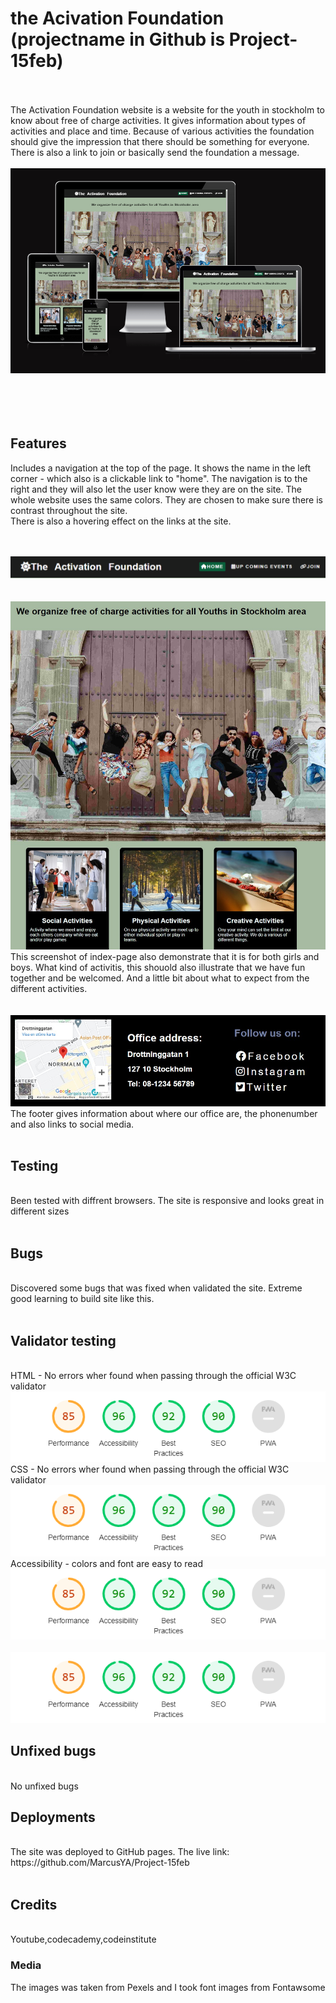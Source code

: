 # the Acivation Foundation (projectname in Github is Project-15feb)
<br />
<br />
The Activation Foundation website is a website for the youth in stockholm to know about free of charge activities. It gives information about types of activities and place and time. Because of various activities the foundation should give the impression that there should be something for everyone. There is also a link to join or basically send the foundation a message.
<br />
<br />
<img src="assets/images/readmeimages/differentDesktops.png" alt="Alt text" title="Optional title">
<br />
<br />
<br />
<br />
<br />

## Features

Includes a navigation at the top of the page. It shows the name in the left corner - which also is a clickable link to "home". The navigation is to the right and they will also let the user know were they are on the site. The whole website uses the same colors. They are chosen to make sure there is contrast throughout the site. 
<br />
There is also a hovering effect on the links at the site.


<br />
<br />
<img src="assets/images/readmeimages/navbar.png" alt="Alt text" title="Optional title">

<br />
<br />
<br />


<img src="assets/images/readmeimages/startingImages.jpg" alt="Alt text" title="Optional title">
This screenshot of index-page also demonstrate that it is for both girls and boys. What kind of activitis, this shouold also illustrate that we have fun together and be welcomed. And a little bit about what to expect from the different activities.

<br />
<br />
<br />
<img src="assets/images/readmeimages/footerReadme.jpg" alt="Alt text" title="Optional title">
The footer gives information about where our office are, the phonenumber and also links to social media.


<br />
<br />

## Testing
<br />
Been tested with diffrent browsers. The site is responsive and looks great in different sizes
<br />
<br />

## Bugs
<br />
Discovered some bugs that was fixed when validated the site. Extreme good learning to build site like this.
<br />
<br />

## Validator testing
<br />
HTML - No errors wher found when passing through the official W3C validator
<br />
<img src="assets/images/readmeimages/Lighthouse.png" alt="Alt text" title="Optional title">
<br />
CSS - No errors wher found when passing through the official W3C validator
<br />
<img src="assets/images/readmeimages/Lighthouse.png" alt="Alt text" title="Optional title">
<br />
Accessibility - colors and font are easy to read
<br />
<img src="assets/images/readmeimages/Lighthouse.png" alt="Alt text" title="Optional title">
<br />
<br />
<img src="assets/images/readmeimages/Lighthouse.png" alt="Alt text" title="Optional title">

## Unfixed bugs
<br />
No unfixed bugs
<br />

## Deployments
<br />
The site was deployed to GitHub pages. The live link: https://github.com/MarcusYA/Project-15feb
<br />
<br />

## Credits
<br />
Youtube,codecademy,codeinstitute
<br />

### Media
The images was taken from Pexels and I took font images from Fontawsome

